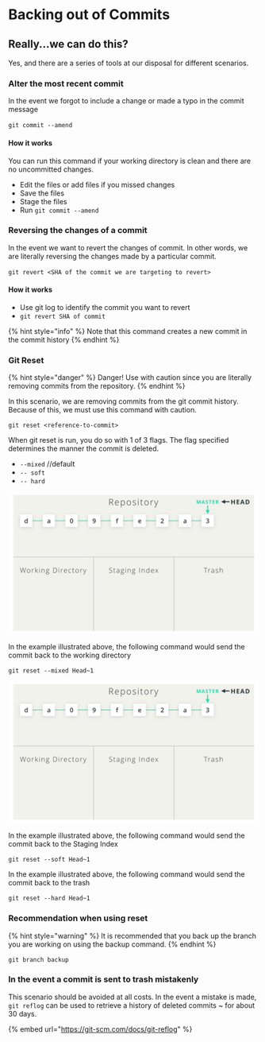 # Backing out of Commits

## Really...we can do this?

Yes, and there are a series of tools at our disposal for different scenarios.

### Alter the most recent commit

In the event we forgot to include a change or made a typo in the commit message

`git commit --amend`

#### How it works

You can run this command if your working directory is clean and there are no uncommitted changes.

* Edit the files or add files if you missed changes
* Save the files
* Stage the files
* Run `git commit --amend`

### Reversing the changes of a commit

In the event we want to revert the changes of commit. In other words, we are literally reversing the changes made by a particular commit.

`git revert <SHA of the commit we are targeting to revert>`

#### How it works

* Use git log to identify the commit you want to revert
* `git revert SHA of commit`

{% hint style="info" %}
Note that this command creates a new commit in the commit history
{% endhint %}

### Git Reset 

{% hint style="danger" %}
Danger! Use with caution since you are literally removing commits from the repository.
{% endhint %}

In this scenario, we are removing commits from the git commit history. Because of this, we must use this command with caution.

```text
git reset <reference-to-commit>
```

When git reset is run, you do so with 1 of 3 flags. The flag specified determines the manner the commit is deleted.

* `--mixed` //default 
* `-- soft` 
* `-- hard`

![flag selected will determine what happens to the commit](../.gitbook/assets/screen-shot-2019-06-28-at-3.33.53-pm.png)

In the example illustrated above, the following command would send the commit back to the working directory

```text
git reset --mixed Head~1
```

![flag selected will determine what happens to the commit](../.gitbook/assets/screen-shot-2019-06-28-at-3.33.53-pm.png)

In the example illustrated above, the following command would send the commit back to the Staging Index

```text
git reset --soft Head~1
```

In the example illustrated above, the following command would send the commit back to the trash

```text
git reset --hard Head~1
```

### Recommendation when using reset

{% hint style="warning" %}
It is recommended that you back up the branch you are working on using the backup command.
{% endhint %}

```text
git branch backup
```

### In the event a commit is sent to trash mistakenly

This scenario should be avoided at all costs. In the event a mistake is made, `git reflog` can be used to retrieve a history of deleted commits ~ for about 30 days.

{% embed url="https://git-scm.com/docs/git-reflog" %}

### 

